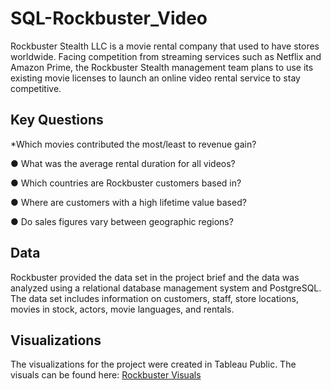 # SQL-Rockbuster_Video

Rockbuster Stealth LLC is a movie rental company that used to have stores worldwide. Facing competition from streaming services such as Netflix and Amazon Prime, the Rockbuster Stealth management team plans to use its existing movie licenses to launch an online video rental service to stay competitive.

## Key Questions

*Which movies contributed the most/least to revenue gain?

● What was the average rental duration for all videos?

● Which countries are Rockbuster customers based in?

● Where are customers with a high lifetime value based?

● Do sales figures vary between geographic regions?

## Data

Rockbuster provided the data set in the project brief and the data was analyzed using a relational database management system and PostgreSQL. The data set includes information on customers, staff, store locations, 
movies in stock, actors, movie languages, and rentals. 

## Visualizations

The visualizations for the project were created in Tableau Public. The visuals can be found here: [Rockbuster Visuals](https://public.tableau.com/views/3_10RockbusterVisualizations/Top_99Movies?:language=en-US&:display_count=n&:origin=viz_share_link)
